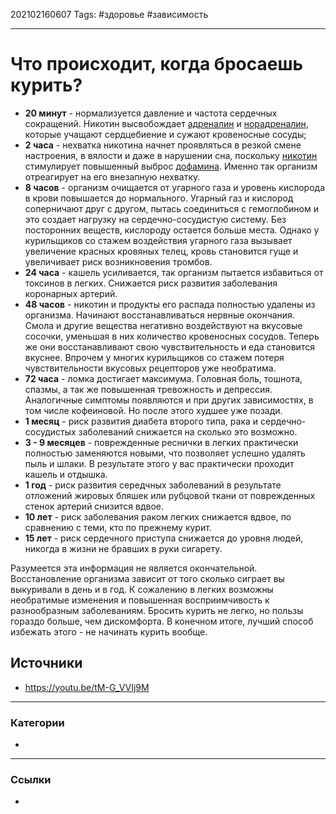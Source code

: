 202102160607
Tags: #здоровье #зависимость
___
# Что происходит, когда бросаешь курить?
- **20 минут** - нормализуется давление и частота сердечных сокращений. Никотин высвобождает [адреналин](https://ru.wikipedia.org/wiki/%D0%90%D0%B4%D1%80%D0%B5%D0%BD%D0%B0%D0%BB%D0%B8%D0%BD) и [норадреналин](https://ru.wikipedia.org/wiki/%D0%9D%D0%BE%D1%80%D0%B0%D0%B4%D1%80%D0%B5%D0%BD%D0%B0%D0%BB%D0%B8%D0%BD), которые учащают сердцебиение и сужают кровеносные сосуды;
- **2 часа** - нехватка никотина начнет проявляться в резкой смене настроения, в вялости и даже в нарушении сна, поскольку [никотин](https://ru.wikipedia.org/wiki/%D0%9D%D0%B8%D0%BA%D0%BE%D1%82%D0%B8%D0%BD) стимулирует повышенный выброс [дофамина](https://ru.wikipedia.org/wiki/%D0%94%D0%BE%D1%84%D0%B0%D0%BC%D0%B8%D0%BD). Именно так организм отреагирует на его внезапную нехватку.
- **8 часов** - организм очищается от угарного газа и уровень кислорода в крови повышается до нормального. Угарный газ и кислород соперничают друг с другом, пытась соединиться с гемоглобином и это создает нагрузку на сердечно-сосудистую систему. Без посторонних веществ, кислороду остается больше места. Однако у курильщиков со стажем воздействия угарного газа вызывает увеличение красных кровяных телец, кровь становится гуще и увеличивает риск возникновения тромбов.
- **24 часа** - кашель усиливается, так организм пытается избавиться от токсинов в легких. Снижается риск развития заболевания коронарных артерий.
- **48 часов** - никотин и продукты его распада полностью удалены из организма. Начинают восстанавливаться нервные окончания. Смола и другие вещества негативно воздействуют на вкусовые сосочки, уменьшая в них количество кровеносных сосудов. Теперь же они восстанавливают свою чувствительность и еда становится вкуснее. Впрочем у многих курильщиков со стажем потеря чувствительности вкусовых рецепторов уже необратима.
- **72 часа** - ломка достигает максимума. Головная боль, тошнота, спазмы, а так же повышенная тревожность и депрессия. Аналогичные симптомы появляются и при других зависимостях, в том числе кофеиновой. Но после этого худшее уже позади.
- **1 месяц** - риск развития диабета второго типа, рака и сердечно-сосудистых заболеваний снижается на сколько это возможно.
- **3 - 9 месяцев** - поврежденные реснички в легких практически полностью заменяются новыми, что позволяет успешно удалять пыль и шлаки. В результате этого у вас практически проходит кашель и отдышка.
- **1 год** - риск развития середчных заболеваний в результате отложений жировых бляшек или рубцовой ткани от поврежденных стенок артерий снизится вдвое.
- **10 лет** - риск заболевания раком легких снижается вдвое, по сравнению с теми, кто по прежнему курит.
- **15 лет** - риск сердечного приступа снижается до уровня людей, никогда в жизни не бравших в руки сигарету.

Разумеется эта информация не является окончательной. Восстановление организма зависит от того сколько сиграет вы выкуривали в день и в год. К сожалению в легких возможны необратимые изменения и повышенная восприимчивость к разнообразным заболеваниям. Бросить курить не легко, но пользы гораздо больше, чем дискомфорта. В конечном итоге, лучший способ избежать этого - не начинать курить вообще.

## Источники
- https://youtu.be/tM-G_VVIj9M

___
### Категории
- 

___
### Ссылки
- 
